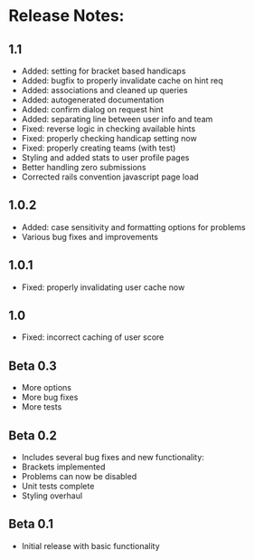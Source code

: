 Release Notes:
==============

1.1
---
* Added: setting for bracket based handicaps
* Added: bugfix to properly invalidate cache on hint req
* Added: associations and cleaned up queries
* Added: autogenerated documentation
* Added: confirm dialog on request hint
* Added: separating line between user info and team
* Fixed: reverse logic in checking available hints
* Fixed: properly checking handicap setting now
* Fixed: properly creating teams (with test)
* Styling and added stats to user profile pages
* Better handling zero submissions
* Corrected rails convention javascript page load

1.0.2
-----
* Added: case sensitivity and formatting options for problems
* Various bug fixes and improvements

1.0.1
-----
* Fixed: properly invalidating user cache now

1.0
---
* Fixed: incorrect caching of user score

Beta 0.3
--------
* More options
* More bug fixes
* More tests

Beta 0.2
--------
* Includes several bug fixes and new functionality:
* Brackets implemented
* Problems can now be disabled
* Unit tests complete
* Styling overhaul

Beta 0.1
--------
* Initial release with basic functionality

